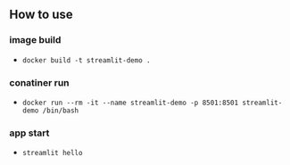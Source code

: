 ## How to use 

### image build

- `docker build -t streamlit-demo .`

### conatiner run 

- `docker run --rm -it --name streamlit-demo -p 8501:8501 streamlit-demo /bin/bash`

### app start

- `streamlit hello`